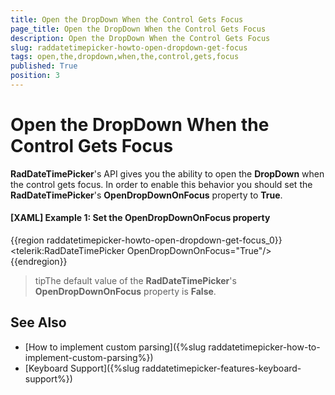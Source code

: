 ```yaml
---
title: Open the DropDown When the Control Gets Focus
page_title: Open the DropDown When the Control Gets Focus
description: Open the DropDown When the Control Gets Focus
slug: raddatetimepicker-howto-open-dropdown-get-focus
tags: open,the,dropdown,when,the,control,gets,focus
published: True
position: 3
---
```


# Open the DropDown When the Control Gets Focus

__RadDateTimePicker__'s API gives you the ability to open the __DropDown__ when the control gets focus. In order to enable this behavior you should set the __RadDateTimePicker__'s  __OpenDropDownOnFocus__ property to __True__.

#### __[XAML] Example 1: Set the OpenDropDownOnFocus property__

{{region raddatetimepicker-howto-open-dropdown-get-focus_0}}
	<telerik:RadDateTimePicker OpenDropDownOnFocus="True"/>
{{endregion}}

>tipThe default value of the __RadDateTimePicker__'s __OpenDropDownOnFocus__ property is __False__.

## See Also

* [How to implement custom parsing]({%slug raddatetimepicker-how-to-implement-custom-parsing%})
* [Keyboard Support]({%slug raddatetimepicker-features-keyboard-support%})